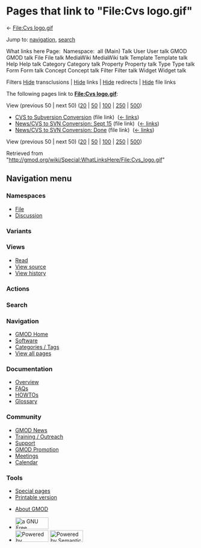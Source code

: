 <div id="mw-page-base" class="noprint">

</div>

<div id="mw-head-base" class="noprint">

</div>

<div id="content" class="mw-body" role="main">

<span id="top"></span>

<div id="mw-js-message" style="display:none;">

</div>



# <span dir="auto">Pages that link to "File:Cvs logo.gif"</span>

<div id="bodyContent">

<div id="contentSub">

← [File:Cvs logo.gif](/wiki/File:Cvs_logo.gif "File:Cvs logo.gif")

</div>

<div id="jump-to-nav" class="mw-jump">

Jump to: [navigation](#mw-navigation), [search](#p-search)

</div>

<div id="mw-content-text">

What links here Page:  Namespace:  all (Main) Talk User User talk GMOD
GMOD talk File File talk MediaWiki MediaWiki talk Template Template talk
Help Help talk Category Category talk Property Property talk Type Type
talk Form Form talk Concept Concept talk Filter Filter talk Widget
Widget talk

Filters
[Hide](/mediawiki/index.php?title=Special:WhatLinksHere/File:Cvs_logo.gif&hidetrans=1 "Special:WhatLinksHere/File:Cvs logo.gif")
transclusions \|
[Hide](/mediawiki/index.php?title=Special:WhatLinksHere/File:Cvs_logo.gif&hidelinks=1 "Special:WhatLinksHere/File:Cvs logo.gif")
links \|
[Hide](/mediawiki/index.php?title=Special:WhatLinksHere/File:Cvs_logo.gif&hideredirs=1 "Special:WhatLinksHere/File:Cvs logo.gif")
redirects \|
[Hide](/mediawiki/index.php?title=Special:WhatLinksHere/File:Cvs_logo.gif&hideimages=1 "Special:WhatLinksHere/File:Cvs logo.gif")
file links

The following pages link to **[File:Cvs
logo.gif](/wiki/File:Cvs_logo.gif "File:Cvs logo.gif")**:

View (previous 50 \| next 50)
([20](/mediawiki/index.php?title=Special:WhatLinksHere/File:Cvs_logo.gif&limit=20 "Special:WhatLinksHere/File:Cvs logo.gif")
\|
[50](/mediawiki/index.php?title=Special:WhatLinksHere/File:Cvs_logo.gif&limit=50 "Special:WhatLinksHere/File:Cvs logo.gif")
\|
[100](/mediawiki/index.php?title=Special:WhatLinksHere/File:Cvs_logo.gif&limit=100 "Special:WhatLinksHere/File:Cvs logo.gif")
\|
[250](/mediawiki/index.php?title=Special:WhatLinksHere/File:Cvs_logo.gif&limit=250 "Special:WhatLinksHere/File:Cvs logo.gif")
\|
[500](/mediawiki/index.php?title=Special:WhatLinksHere/File:Cvs_logo.gif&limit=500 "Special:WhatLinksHere/File:Cvs logo.gif"))

- [CVS to Subversion
  Conversion](/wiki/CVS_to_Subversion_Conversion "CVS to Subversion Conversion")
  (file link) ‎ <span class="mw-whatlinkshere-tools">([←
  links](/mediawiki/index.php?title=Special:WhatLinksHere&target=CVS+to+Subversion+Conversion "Special:WhatLinksHere"))</span>
- [News/CVS to SVN Conversion: Sept
  15](/wiki/News/CVS_to_SVN_Conversion:_Sept_15 "News/CVS to SVN Conversion: Sept 15")
  (file link) ‎ <span class="mw-whatlinkshere-tools">([←
  links](/mediawiki/index.php?title=Special:WhatLinksHere&target=News%2FCVS+to+SVN+Conversion%3A+Sept+15 "Special:WhatLinksHere"))</span>
- [News/CVS to SVN Conversion:
  Done](/wiki/News/CVS_to_SVN_Conversion:_Done "News/CVS to SVN Conversion: Done")
  (file link) ‎ <span class="mw-whatlinkshere-tools">([←
  links](/mediawiki/index.php?title=Special:WhatLinksHere&target=News%2FCVS+to+SVN+Conversion%3A+Done "Special:WhatLinksHere"))</span>

View (previous 50 \| next 50)
([20](/mediawiki/index.php?title=Special:WhatLinksHere/File:Cvs_logo.gif&limit=20 "Special:WhatLinksHere/File:Cvs logo.gif")
\|
[50](/mediawiki/index.php?title=Special:WhatLinksHere/File:Cvs_logo.gif&limit=50 "Special:WhatLinksHere/File:Cvs logo.gif")
\|
[100](/mediawiki/index.php?title=Special:WhatLinksHere/File:Cvs_logo.gif&limit=100 "Special:WhatLinksHere/File:Cvs logo.gif")
\|
[250](/mediawiki/index.php?title=Special:WhatLinksHere/File:Cvs_logo.gif&limit=250 "Special:WhatLinksHere/File:Cvs logo.gif")
\|
[500](/mediawiki/index.php?title=Special:WhatLinksHere/File:Cvs_logo.gif&limit=500 "Special:WhatLinksHere/File:Cvs logo.gif"))

</div>

<div class="printfooter">

Retrieved from
"<http://gmod.org/wiki/Special:WhatLinksHere/File:Cvs_logo.gif>"

</div>

<div id="catlinks" class="catlinks catlinks-allhidden">

</div>

<div class="visualClear">

</div>

</div>

</div>

<div id="mw-navigation">

## Navigation menu

<div id="mw-head">



<div id="left-navigation">

<div id="p-namespaces" class="vectorTabs" role="navigation"
aria-labelledby="p-namespaces-label">

### Namespaces

- <span id="ca-nstab-image"><a href="/wiki/File:Cvs_logo.gif" accesskey="c"
  title="View the file page [c]">File</a></span>
- <span id="ca-talk"><a
  href="/mediawiki/index.php?title=File_talk:Cvs_logo.gif&amp;action=edit&amp;redlink=1"
  accesskey="t"
  title="Discussion about the content page [t]">Discussion</a></span>

</div>

<div id="p-variants" class="vectorMenu emptyPortlet" role="navigation"
aria-labelledby="p-variants-label">

### 

### Variants[](#)

<div class="menu">

</div>

</div>

</div>

<div id="right-navigation">

<div id="p-views" class="vectorTabs" role="navigation"
aria-labelledby="p-views-label">

### Views

- <span id="ca-view">[Read](/wiki/File:Cvs_logo.gif)</span>
- <span id="ca-viewsource"><a href="/mediawiki/index.php?title=File:Cvs_logo.gif&amp;action=edit"
  accesskey="e" title="This page is protected.
  You can view its source [e]">View source</a></span>
- <span id="ca-history"><a
  href="/mediawiki/index.php?title=File:Cvs_logo.gif&amp;action=history"
  accesskey="h" title="Past revisions of this page [h]">View history</a></span>

</div>

<div id="p-cactions" class="vectorMenu emptyPortlet" role="navigation"
aria-labelledby="p-cactions-label">

### Actions[](#)

<div class="menu">

</div>

</div>

<div id="p-search" role="search">

### Search

<div id="simpleSearch">

</div>

</div>

</div>

</div>

<div id="mw-panel">

<div id="p-logo" role="banner">

<a href="/wiki/Main_Page"
style="background-image: url(http://gmod.org/images/GMOD-cogs.png);"
title="Visit the main page"></a>

</div>

<div id="p-Navigation" class="portal" role="navigation"
aria-labelledby="p-Navigation-label">

### Navigation

<div class="body">

- <span id="n-GMOD-Home">[GMOD Home](/wiki/Main_Page)</span>
- <span id="n-Software">[Software](/wiki/GMOD_Components)</span>
- <span id="n-Categories-.2F-Tags">[Categories /
  Tags](/wiki/Categories)</span>
- <span id="n-View-all-pages">[View all
  pages](/wiki/Special:AllPages)</span>

</div>

</div>

<div id="p-Documentation" class="portal" role="navigation"
aria-labelledby="p-Documentation-label">

### Documentation

<div class="body">

- <span id="n-Overview">[Overview](/wiki/Overview)</span>
- <span id="n-FAQs">[FAQs](/wiki/Category:FAQ)</span>
- <span id="n-HOWTOs">[HOWTOs](/wiki/Category:HOWTO)</span>
- <span id="n-Glossary">[Glossary](/wiki/Glossary)</span>

</div>

</div>

<div id="p-Community" class="portal" role="navigation"
aria-labelledby="p-Community-label">

### Community

<div class="body">

- <span id="n-GMOD-News">[GMOD News](/wiki/GMOD_News)</span>
- <span id="n-Training-.2F-Outreach">[Training /
  Outreach](/wiki/Training_and_Outreach)</span>
- <span id="n-Support">[Support](/wiki/Support)</span>
- <span id="n-GMOD-Promotion">[GMOD
  Promotion](/wiki/GMOD_Promotion)</span>
- <span id="n-Meetings">[Meetings](/wiki/Meetings)</span>
- <span id="n-Calendar">[Calendar](/wiki/Calendar)</span>

</div>

</div>

<div id="p-tb" class="portal" role="navigation"
aria-labelledby="p-tb-label">

### Tools

<div class="body">

- <span id="t-specialpages"><a href="/wiki/Special:SpecialPages" accesskey="q"
  title="A list of all special pages [q]">Special pages</a></span>
- <span id="t-print"><a
  href="/mediawiki/index.php?title=Special:WhatLinksHere/File:Cvs_logo.gif&amp;printable=yes"
  rel="alternate" accesskey="p"
  title="Printable version of this page [p]">Printable version</a></span>

</div>

</div>

</div>

</div>

<div id="footer" role="contentinfo">

- <span id="footer-places-about">[About
  GMOD](/wiki/GMOD:About "GMOD:About")</span>

<!-- -->

- <span id="footer-copyrightico">[<img src="http://www.gnu.org/graphics/gfdl-logo-small.png" width="88"
  height="31" alt="a GNU Free Documentation License" />](http://www.gnu.org/licenses/fdl-1.3.html)</span>
- <span id="footer-poweredbyico">[<img src="/mediawiki/skins/common/images/poweredby_mediawiki_88x31.png"
  width="88" height="31" alt="Powered by MediaWiki" />](//www.mediawiki.org/)
  [<img
  src="/mediawiki/extensions/SemanticMediaWiki/includes/../resources/images/smw_button.png"
  width="88" height="31" alt="Powered by Semantic MediaWiki" />](https://www.semantic-mediawiki.org/wiki/Semantic_MediaWiki)</span>

<div style="clear:both">

</div>

</div>
